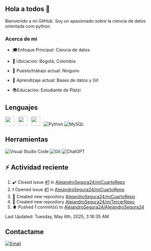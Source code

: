 ## Hola a todos 👋

Bienvenido a mi GitHub. Soy un apasionado sobre la ciencia de datos orientada com python.

### Acerca de mi

* 🎓Enfoque Principal: Ciencia de datos

* 📍 Ubicación: Bogotá, Colombia

* 💼 Puesto/trabajo actual: Ninguno

* 🌱 Aprendizaje actual: Bases de datos y Git

* 📚Educación: Estudiante de Platzi

## Lenguajes

<img style='height: 30px;' src="https://img.shields.io/badge/html5%20-%23e34f26.svg?&style=for-the-badge&logo=html5&logoColor=white"/>&nbsp;&nbsp; <img style='height: 30px;' src="https://img.shields.io/badge/css3%20-%231572B6.svg?&style=for-the-badge&logo=css3&logoColor=white" />&nbsp;&nbsp;
  <img style='height: 30px;' src="https://img.shields.io/badge/JavaScript-323330?style=for-the-badge&logo=javascript&logoColor=F7DF1E" />&nbsp;&nbsp; ![Python](https://img.shields.io/badge/Python-FFD43B?style=for-the-badge&logo=python&logoColor=blue) ![MySQL](https://img.shields.io/badge/MySQL-4479A1?style=for-the-badge&logo=mysql&logoColor=white)

## Herramientas

![Visual Studio Code](https://custom-icon-badges.demolab.com/badge/Visual%20Studio%20Code-0078d7.svg?style=for-the-badge&logo=vsc&logoColor=white) ![Git](https://img.shields.io/badge/GIT-E44C30?style=for-the-badge&logo=git&logoColor=white) ![ChatGPT](https://img.shields.io/badge/ChatGPT-74aa9c?style=for-the-badge&logo=openai&logoColor=white)

## :zap: Actividad reciente
<!--RECENT_ACTIVITY:start-->
1. ✔️ Closed issue [#1](https://github.com/AlejandroSegura24/miCuartoRepo/issues/1) in [AlejandroSegura24/miCuartoRepo](https://github.com/AlejandroSegura24/miCuartoRepo)<br>
2. ❗️ Opened issue [#1](https://github.com/AlejandroSegura24/miCuartoRepo/issues/1) in [AlejandroSegura24/miCuartoRepo](https://github.com/AlejandroSegura24/miCuartoRepo)<br>
3. 📔 Created new repository [AlejandroSegura24/miCuartoRepo](https://github.com/AlejandroSegura24/miCuartoRepo)<br>
4. 📔 Created new repository [AlejandroSegura24/miTercerRepo](https://github.com/AlejandroSegura24/miTercerRepo)<br>
5. ⬆️ Pushed 1 commit(s) to [AlejandroSegura24/AlejandroSegura24](https://github.com/AlejandroSegura24/AlejandroSegura24)<br>
<!--RECENT_ACTIVITY:end-->
<!--RECENT_ACTIVITY:last_update-->
Last Updated: Tuesday, May 6th, 2025, 3:16:35 AM
<!--RECENT_ACTIVITY:last_update_end-->

## Contactame

[![Email](https://img.shields.io/badge/Gmail-D14836?style=for-the-badge&logo=gmail&logoColor=white)](mailto://davidalejandrocmbs@gmail.com)
